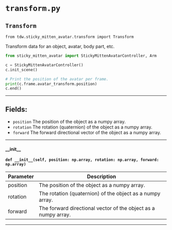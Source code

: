 # `transform.py`

## `Transform`

`from tdw.sticky_mitten_avatar.transform import Transform`

Transform data for an object, avatar, body part, etc.

```python
from sticky_mitten_avatar import StickyMittenAvatarController, Arm

c = StickyMittenAvatarController()
c.init_scene()

# Print the position of the avatar per frame.
print(c.frame.avatar_transform.position)
c.end()
```

***

## Fields:

- `position` The position of the object as a numpy array.
- `rotation` The rotation (quaternion) of the object as a numpy array.
- `forward` The forward directional vector of the object as a numpy array.

***

#### \_\_init\_\_

**`def __init__(self, position: np.array, rotation: np.array, forward: np.array)`**


| Parameter | Description |
| --- | --- |
| position | The position of the object as a numpy array. |
| rotation | The rotation (quaternion) of the object as a numpy array. |
| forward | The forward directional vector of the object as a numpy array. |

***

